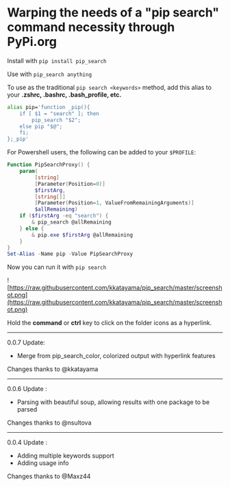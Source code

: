 # Warping the needs of a "pip search" command necessity through PyPi.org 
Install with `pip install pip_search`

Use with `pip_search anything`

To use as the traditional `pip search <keywords>` method, add this alias to your **.zshrc, .bashrc, .bash_profile, etc.**
```bash
alias pip='function _pip(){
    if [ $1 = "search" ]; then
        pip_search "$2";
    else pip "$@";
    fi;
};_pip'

```
For Powershell users, the following can be added to your `$PROFILE`:
```ps1
Function PipSearchProxy() {
	param(
         [string]
         [Parameter(Position=0)]
         $firstArg,
         [string[]]
         [Parameter(Position=1, ValueFromRemainingArguments)]
         $allRemaining)
	if ($firstArg -eq "search") {
		& pip_search @allRemaining
	} else {
		& pip.exe $firstArg @allRemaining
	}
}
Set-Alias -Name pip -Value PipSearchProxy
```



Now you can run it with `pip search`

![https://raw.githubusercontent.com/kkatayama/pip_search/master/screenshot.png](https://raw.githubusercontent.com/kkatayama/pip_search/master/screenshot.png)

Hold the **command** or **ctrl** key to click on the folder icons as a hyperlink.


---
0.0.7 Update:
- Merge from pip_search_color, colorized output with hyperlink features

Changes thanks to @kkatayama

---
0.0.6 Update : 
- Parsing with beautiful soup, allowing results with one package to be parsed

Changes thanks to @nsultova

---
0.0.4 Update : 
- Adding multiple keywords support
- Adding usage info

Changes thanks to @Maxz44
